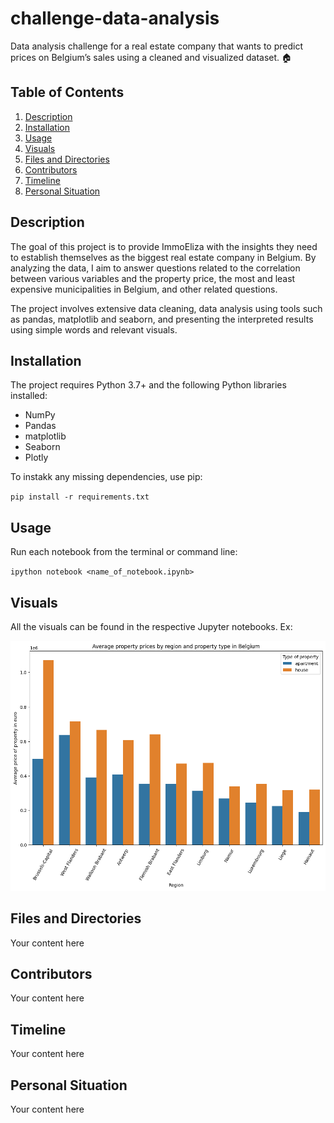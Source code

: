 # challenge-data-analysis
Data analysis challenge for a real estate company that wants to predict prices on Belgium’s sales using a cleaned and visualized dataset. 🏠

## Table of Contents
1. [Description](#description)
2. [Installation](#installation)
3. [Usage](#usage)
4. [Visuals](#visuals)
5. [Files and Directories](#files)
6. [Contributors](#contributors)
7. [Timeline](#timeline)
8. [Personal Situation](#personal_situation)

<a name="description"></a>
## Description

The goal of this project is to provide ImmoEliza with the insights they need to establish themselves as the biggest real estate company in Belgium. By analyzing the data, I aim to answer questions related to the correlation between various variables and the property price, the most and least expensive municipalities in Belgium, and other related questions.

The project involves extensive data cleaning, data analysis using tools such as pandas, matplotlib and seaborn, and presenting the interpreted results using simple words and relevant visuals.

<a name="installation"></a>
## Installation

The project requires Python 3.7+ and the following Python libraries installed:

- NumPy
- Pandas
- matplotlib
- Seaborn
- Plotly

To instakk any missing dependencies, use pip:

`pip install -r requirements.txt`

<a name="usage"></a>
## Usage

Run each notebook from the terminal or command line:

`ipython notebook <name_of_notebook.ipynb>`

<a name="visuals"></a>
## Visuals

All the visuals can be found in the respective Jupyter notebooks. Ex:

![My Image](visuals/output.png)

<a name="files"></a>
## Files and Directories

Your content here

<a name="contributors"></a>
## Contributors

Your content here

<a name="timeline"></a>
## Timeline

Your content here

<a name="personal_situation"></a>
## Personal Situation

Your content here
